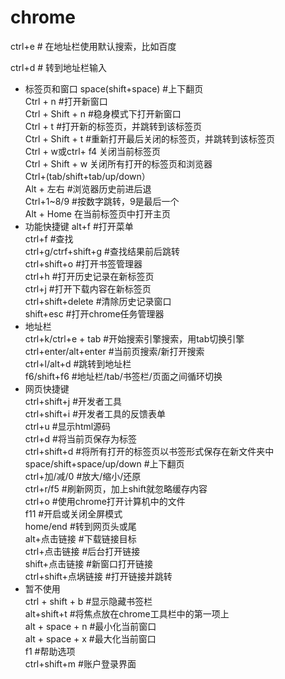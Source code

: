 # chrome

ctrl+e  # 在地址栏使用默认搜索，比如百度

ctrl+d  # 转到地址栏输入

- 标签页和窗口
  space(shift+space)  #上下翻页  
  Ctrl + n  #打开新窗口  
  Ctrl + Shift + n  #稳身模式下打开新窗口  
  Ctrl + t  #打开新的标签页，并跳转到该标签页  
  Ctrl + Shift + t  #重新打开最后关闭的标签页，并跳转到该标签页  
  Ctrl + w或ctrl+ f4  关闭当前标签页  
  Ctrl + Shift + w 关闭所有打开的标签页和浏览器   
  Ctrl+(tab/shift+tab/up/down）  
  Alt + 左右  #浏览器历史前进后退  
  Ctrl+1~8/9  #按数字跳转，9是最后一个   
  Alt + Home 在当前标签页中打开主页   
- 功能快捷键 
  alt+f  #打开菜单  
  ctrl+f  #查找  
  ctrl+g/ctrf+shift+g  #查找结果前后跳转  
  ctrl+shift+o  #打开书签管理器  
  ctrl+h  #打开历史记录在新标签页  
  ctrl+j  #打开下载内容在新标签页  
  ctrl+shift+delete  #清除历史记录窗口    
  shift+esc  #打开chrome任务管理器  
- 地址栏  
  ctrl+k/ctrl+e + tab  #开始搜索引擎搜索，用tab切换引擎  
  ctrl+enter/alt+enter  #当前页搜索/新打开搜索    
  ctrl+l/alt+d  #跳转到地址栏  
  f6/shift+f6  #地址栏/tab/书签栏/页面之间循环切换  
- 网页快捷键  
  ctrl+shift+j  #开发者工具  
  ctrl+shift+i  #开发者工具的反馈表单  
  ctrl+u  #显示html源码  
  ctrl+d  #将当前页保存为标签  
  ctrl+shift+d  #将所有打开的标签页以书签形式保存在新文件夹中  
  space/shift+space/up/down  #上下翻页  
  ctrl+加/减/0  #放大/缩小/还原  
  ctrl+r/f5  #刷新网页，加上shift就忽略缓存内容  
  ctrl+o  #使用chrome打开计算机中的文件  
  f11  #开启或关闭全屏模式  
  home/end  #转到网页头或尾  
  alt+点击链接  #下载链接目标  
  ctrl+点击链接  #后台打开链接  
  shift+点击链接  #新窗口打开链接  
  ctrl+shift+点埚链接  #打开链接并跳转  
- 暂不使用  
  ctrl + shift + b  #显示隐藏书签栏  
  alt+shift+t  #将焦点放在chrome工具栏中的第一项上  
  alt + space + n  #最小化当前窗口  
  alt + space + x  #最大化当前窗口  
  f1  #帮助选项  
  ctrl+shift+m  #账户登录界面  